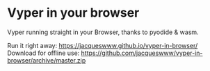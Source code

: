 # Vyper in your browser
Vyper running straight in your Browser, thanks to pyodide &amp; wasm.

Run it right away: https://jacqueswww.github.io/vyper-in-browser/  
Download for offline use: https://github.com/jacqueswww/vyper-in-browser/archive/master.zip
